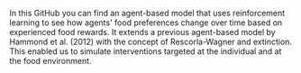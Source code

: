 In this GitHub you can find an agent-based model that uses reinforcement learning to see how agents' food preferences change over time based on experienced food rewards.
It extends a previous agent-based model by Hammond et al. (2012) with the concept of Rescorla-Wagner and extinction. This enabled us to simulate interventions targeted
at the individual and at the food environment.